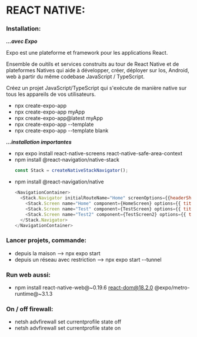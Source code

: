 # REACT NATIVE:

### Installation:

***...avec Expo***

Expo est une plateforme et framework pour les applications React.

Ensemble de ouitils et services construits au tour de React Native et de plateformes Natives qui aide à développer, créer, déployer sur Ios, Android, web à partir du même codebase JavaScript / TypeScript.

Créez un projet JavaScript/TypeScript qui s'exécute de manière native sur tous les appareils de vos utilisateurs.

- npx create-expo-app
- npx create-expo-app myApp
- npx create-expo-app@latest myApp
- npx create-expo-app --template
- npx create-expo-app --template blank

***...installation importantes***
- npx expo install react-native-screens react-native-safe-area-context
- npm install @react-navigation/native-stack
    ```js
    const Stack = createNativeStackNavigator();
    ```
- npm install @react-navigation/native
    ```js
    <NavigationContainer>
      <Stack.Navigator initialRouteName="Home" screenOptions={{headerShown: false}}>
        <Stack.Screen name="Home" component={HomeScreen} options={{ title: 'My home' }}/>
        <Stack.Screen name="Test" component={TestScreen} options={{ title: 'Test screen' }}/>
        <Stack.Screen name="Test2" component={TestScreen2} options={{ title: 'Test screen 2' }}/>
      </Stack.Navigator>
    </NavigationContainer>
    ```

### Lancer projets, commande:

- depuis la maison --> npx expo start 
- depuis un réseau avec restriction --> npx expo start --tunnel

### Run web aussi:

- npm install react-native-web@~0.19.6 react-dom@18.2.0 @expo/metro-runtime@~3.1.3

### On / off firewall:

- netsh advfirewall set currentprofile state off
- netsh advfirewall set currentprofile state on
